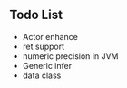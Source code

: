 

## Todo List ##

- Actor enhance
- ret support
- numeric precision in JVM
- Generic infer
- data class

